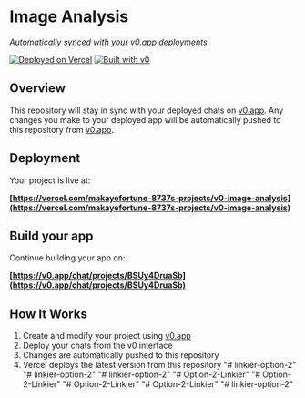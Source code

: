 # Image Analysis

*Automatically synced with your [v0.app](https://v0.app) deployments*

[![Deployed on Vercel](https://img.shields.io/badge/Deployed%20on-Vercel-black?style=for-the-badge&logo=vercel)](https://vercel.com/makayefortune-8737s-projects/v0-image-analysis)
[![Built with v0](https://img.shields.io/badge/Built%20with-v0.app-black?style=for-the-badge)](https://v0.app/chat/projects/BSUy4DruaSb)

## Overview

This repository will stay in sync with your deployed chats on [v0.app](https://v0.app).
Any changes you make to your deployed app will be automatically pushed to this repository from [v0.app](https://v0.app).

## Deployment

Your project is live at:

**[https://vercel.com/makayefortune-8737s-projects/v0-image-analysis](https://vercel.com/makayefortune-8737s-projects/v0-image-analysis)**

## Build your app

Continue building your app on:

**[https://v0.app/chat/projects/BSUy4DruaSb](https://v0.app/chat/projects/BSUy4DruaSb)**

## How It Works

1. Create and modify your project using [v0.app](https://v0.app)
2. Deploy your chats from the v0 interface
3. Changes are automatically pushed to this repository
4. Vercel deploys the latest version from this repository
"# linkier-option-2" 
"# linkier-option-2" 
"# linkier-option-2" 
"# Option-2-Linkier" 
"# Option-2-Linkier" 
"# Option-2-Linkier" 
"# Option-2-Linkier" 
"# linkier-option-2" 
